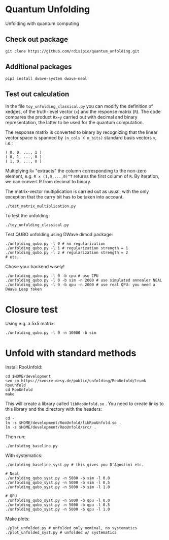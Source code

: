 # Quantum Unfolding

Unfolding with quantum computing

## Check out package
```
git clone https://github.com/rdisipio/quantum_unfolding.git
```

## Additional packages
```
pip3 install dwave-system dwave-neal
```

## Test out calculation

In the file `toy_unfolding_classical.py` you can modify the definition of xedges, of the truth-level vector (`x`) and the response matrix (`R`). The code compares the product `Rx=y` carried out with decimal and binary representation, the latter to be used for the quantum computation.

The response matrix is converted to binary by recognizing that the linear vector space is spanned by `(n_cols X n_bits)` standard basis vectors `v`, i.e.:
```
( 0, 0, ..., 1 )
( 0, 1, ..., 0 )
( 1, 0, ..., 0 )
```
Multiplying `Rv` "extracts" the column corresponding to the non-zero element, e.g. `R x (1,0,...,0)^T` returns the first column of `R`. By iteration, we can convert R from decimal to binary.

The matrix-vector multiplication is carried out as usual, with the only exception that the carry bit has to be taken into account. 

```
./test_matrix_multiplication.py
```

To test the unfolding:

```
./toy_unfolding_classical.py
```

Test QUBO unfolding using DWave dimod package:
```
./unfolding_qubo.py -l 0 # no regularization
./unfolding_qubo.py -l 1 # regularization strength = 1
./unfolding_qubo.py -l 2 # regularization strength = 2
# etc..
```

Chose your backend wisely!
```
./unfolding_qubo.py -l 0 -b cpu # use CPU 
./unfolding_qubo.py -l 0 -b sim -n 2000 # use simulated annealer NEAL
./unfolding_qubo.py -l 0 -b qpu -n 2000 # use real QPU: you need a DWave Leap token
```

# Closure test

Using e.g. a 5x5 matrix:
 
```
./unfolding_qubo.py -l 0 -n 10000 -b sim
```

# Unfold with standard methods

Install RooUnfold:

```
cd $HOME/development
svn co https://svnsrv.desy.de/public/unfolding/RooUnfold/trunk RooUnfold
cd RooUnfold
make
```

This will create a library called ```libRooUnfold.so``` . You need to create
links to this library and the directory with the headers:

```
cd -
ln -s $HOME/development/RooUnfold/libRooUnfold.so .
ln -s $HOME/development/RooUnfold/src/ .
```

Then run:
```
./unfolding_baseline.py
```

With systematics:
```
./unfolding_baseline_syst.py # this gives you D'Agostini etc.

# Neal
./unfolding_qubo_syst.py -n 5000 -b sim -l 0.0
./unfolding_qubo_syst.py -n 5000 -b sim -l 0.5
./unfolding_qubo_syst.py -n 5000 -b sim -l 1.0

# QPU
./unfolding_qubo_syst.py -n 5000 -b qpu -l 0.0
./unfolding_qubo_syst.py -n 5000 -b qpu -l 0.5  
./unfolding_qubo_syst.py -n 5000 -b qpu -l 1.0
```

Make plots:
```
./plot_unfolded.py # unfolded only nominal, no systematics
./plot_unfolded_syst.py # unfolded w/ systematics
```
